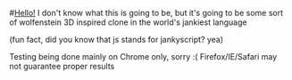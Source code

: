 #[Hello!](https://samuelnub.github.io/Nubenstein/)
I don't know what this is going to be, but it's going to be some sort of wolfenstein 3D inspired clone in the world's jankiest language

(fun fact, did you know that js stands for jankyscript? yea)

Testing being done mainly on Chrome only, sorry :( Firefox/IE/Safari may not guarantee proper results
